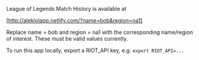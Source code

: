 League of Legends Match History is available at 

[http://aleklolapp.netlify.com/?name=bob&region=na1]

Replace name = bob and region = na1 with the corresponding name/region of interest. These must be valid values currently.

To run this app locally, export a RIOT_API key,
e.g. `export RIOT_API=...`

